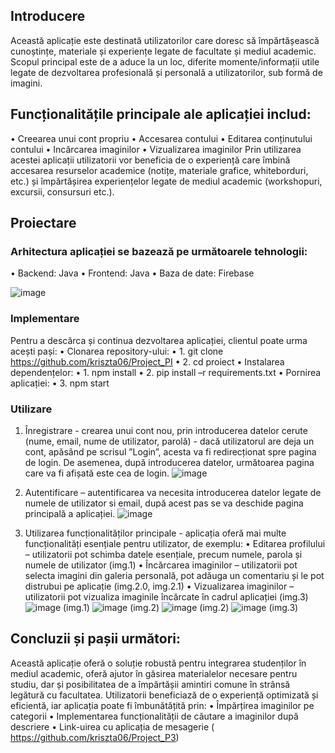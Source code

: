 ## Introducere

Această aplicație este destinată utilizatorilor care doresc să împărtășească cunoștințe,
materiale și experiențe legate de facultate și mediul academic. Scopul principal este de a
aduce la un loc, diferite momente/informații utile legate de dezvoltarea profesională și
personală a utilizatorilor, sub formă de imagini.

## Funcționalitățile principale ale aplicației includ:
• Creearea unui cont propriu
• Accesarea contului
• Editarea conținutului contului
• Incărcarea imaginilor
• Vizualizarea imaginilor
Prin utilizarea acestei aplicații utilizatorii vor beneficia de o experiență care îmbină
accesarea resurselor academice (notițe, materiale grafice, whiteborduri, etc.) și
împărtășirea experiențelor legate de mediul academic (workshopuri, excursii, consursuri
etc.).

## Proiectare
### Arhitectura aplicației se bazează pe următoarele tehnologii:
• Backend: Java
• Frontend: Java
• Baza de date: Firebase

![image](https://github.com/user-attachments/assets/893b15d1-899c-4217-85af-362f6a5a3e53)

### Implementare
Pentru a descărca și continua dezvoltarea aplicației, clientul poate urma acești pași:
• Clonarea repository-ului:
• 1. git clone https://github.com/kriszta06/Project_PI
• 2. cd proiect
• Instalarea dependențelor:
• 1. npm install
• 2. pip install –r requirements.txt
• Pornirea aplicației:
• 3. npm start

### Utilizare
1. Înregistrare - crearea unui cont nou, prin introducerea datelor cerute (nume, email,
nume de utilizator, parolă) - dacă utilizatorul are deja un cont, apăsând pe
scrisul ”Login”, acesta va fi redirecționat spre pagina de login. De asemenea, după
introducerea datelor, următoarea pagina care va fi afișată este cea de login.
![image](https://github.com/user-attachments/assets/4e153f5e-f9e0-46fb-a4cf-9532b3ed5756)

2. Autentificare – autentificarea va necesita introducerea datelor legate de numele de
utilizator si email, după acest pas se va deschide pagina principală a aplicației.
![image](https://github.com/user-attachments/assets/45a89e23-b311-4578-9fdd-9ff44b8deea1)

3. Utilizarea funcționalităților principale - aplicația oferă mai multe funcționalități
esențiale pentru utilizator, de exemplu:
• Editarea profilului – utilizatorii pot schimba datele esențiale, precum numele,
parola și numele de utilizator (img.1)
• Încărcarea imaginilor – utilizatorii pot selecta imagini din galeria personală, pot
adăuga un comentariu și le pot distrubui pe aplicație (img.2.0, img.2.1)
• Vizualizarea imaginilor – utilizatorii pot vizualiza imaginile încărcate în cadrul
aplicației (img.3)
![image](https://github.com/user-attachments/assets/99a36f33-daf9-491d-bffc-364afeb37096) (img.1)
![image](https://github.com/user-attachments/assets/6e5dce46-e287-4ce1-8735-312497b55870) (img.2)
![image](https://github.com/user-attachments/assets/c41139b0-7cb4-4086-a014-4d44288c7437) (img.2)
![image](https://github.com/user-attachments/assets/04c6d2f8-a914-4e5a-b0f6-bd818bba527d) (img.3)

## Concluzii și pașii următori:

Această aplicație oferă o soluție robustă pentru integrarea studenților în mediul academic,
oferă ajutor în găsirea materialelor necesare pentru studiu, dar și posibilitatea de a
împărtășii amintiri comune în strânsă legătură cu facultatea. Utilizatorii beneficiază de o
experiență optimizată și eficientă, iar aplicația poate fi îmbunătățită prin:
• Împărțirea imaginilor pe categorii
• Implementarea funcționalității de căutare a imaginilor după descriere
• Link-uirea cu aplicația de mesagerie ( https://github.com/kriszta06/Project_P3)





